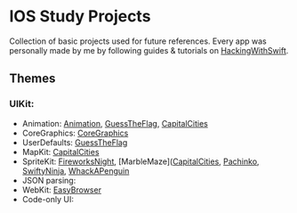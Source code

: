 # IOS Study Projects
Collection of basic projects used for future references.
Every app was personally made by me by following guides & tutorials on [HackingWithSwift](https://www.hackingwithswift.com).

## Themes
### UIKit:

- Animation: [Animation](UIKit/Animation), [GuessTheFlag](UIKit/GuessTheFlag(UIKit)), [CapitalCities](UIKit/CapitalCities)
- CoreGraphics: [CoreGraphics](UIKit/CoreGraphics)
- UserDefaults: [GuessTheFlag](UIKit/GuessTheFlag(UIKit))
- MapKit: [CapitalCities](UIKit/CapitalCities)
- SpriteKit: [FireworksNight](UIKit/FireworksNight), [MarbleMaze]([CapitalCities](UIKit/MarbleMaze), [Pachinko](UIKit/Pachinko), [SwiftyNinja](UIKit/SwiftyNinja), [WhackAPenguin](UIKit/WhackAPenguin)
- JSON parsing:
- WebKit: [EasyBrowser](UIKit/EasyBrower)
- Code-only UI:
